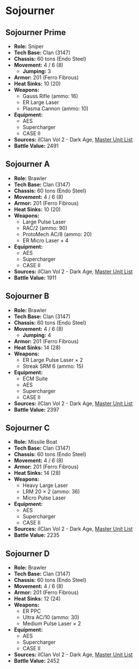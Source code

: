 # Sojourner
## Sojourner Prime
- **Role:** Sniper
- **Tech Base:** Clan (3147)
- **Chassis:** 60 tons (Endo Steel)
- **Movement:** 4 / 6 (8)
  - **Jumping:** 3
- **Armor:** 201 (Ferro Fibrous)
- **Heat Sinks:** 10 (20)
- **Weapons:**
  - Gauss Rifle (ammo: 16)
  - ER Large Laser
  - Plasma Cannon (ammo: 10)
- **Equipment:**
  - AES
  - Supercharger
  - CASE II
- **Sources:** ilClan Vol 2 - Dark Age, [Master Unit List](http://masterunitlist.info/Unit/Details/7443/sojourner-prime)
- **Battle Value:** 2491

## Sojourner A
- **Role:** Brawler
- **Tech Base:** Clan (3147)
- **Chassis:** 60 tons (Endo Steel)
- **Movement:** 4 / 6 (8)
- **Armor:** 201 (Ferro Fibrous)
- **Heat Sinks:** 10 (20)
- **Weapons:**
  - Large Pulse Laser
  - RAC/2 (ammo: 90)
  - ProtoMech AC/8 (ammo: 20)
  - ER Micro Laser × 4
- **Equipment:**
  - AES
  - Supercharger
  - CASE II
- **Sources:** ilClan Vol 2 - Dark Age, [Master Unit List](http://masterunitlist.info/Unit/Details/7444/sojourner-a)
- **Battle Value:** 1911

## Sojourner B
- **Role:** Brawler
- **Tech Base:** Clan (3147)
- **Chassis:** 60 tons (Endo Steel)
- **Movement:** 4 / 6 (8)
  - **Jumping:** 4
- **Armor:** 201 (Ferro Fibrous)
- **Heat Sinks:** 14 (28)
- **Weapons:**
  - ER Large Pulse Laser × 2
  - Streak SRM 6 (ammo: 15)
- **Equipment:**
  - ECM Suite
  - AES
  - Supercharger
  - CASE II
- **Sources:** ilClan Vol 2 - Dark Age, [Master Unit List](http://masterunitlist.info/Unit/Details/7445/sojourner-b)
- **Battle Value:** 2397

## Sojourner C
- **Role:** Missile Boat
- **Tech Base:** Clan (3147)
- **Chassis:** 60 tons (Endo Steel)
- **Movement:** 4 / 6 (8)
- **Armor:** 201 (Ferro Fibrous)
- **Heat Sinks:** 14 (28)
- **Weapons:**
  - Heavy Large Laser
  - LRM 20 × 2 (ammo: 36)
  - Micro Pulse Laser
- **Equipment:**
  - AES
  - Supercharger
  - CASE II
- **Sources:** ilClan Vol 2 - Dark Age, [Master Unit List](http://masterunitlist.info/Unit/Details/7446/sojourner-c)
- **Battle Value:** 2235

## Sojourner D
- **Role:** Brawler
- **Tech Base:** Clan (3147)
- **Chassis:** 60 tons (Endo Steel)
- **Movement:** 4 / 6 (8)
- **Armor:** 201 (Ferro Fibrous)
- **Heat Sinks:** 12 (24)
- **Weapons:**
  - ER PPC
  - Ultra AC/10 (ammo: 30)
  - Medium Pulse Laser × 2
- **Equipment:**
  - AES
  - Supercharger
  - CASE II
- **Sources:** ilClan Vol 2 - Dark Age, [Master Unit List](http://masterunitlist.info/Unit/Details/7447/sojourner-d)
- **Battle Value:** 2452

